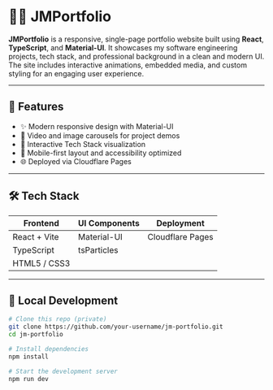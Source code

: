 # 🧑‍💻 JMPortfolio

**JMPortfolio** is a responsive, single-page portfolio website built using **React**, **TypeScript**, and **Material-UI**. It showcases my software engineering projects, tech stack, and professional background in a clean and modern UI. The site includes interactive animations, embedded media, and custom styling for an engaging user experience.

---

## 🚀 Features

- ✨ Modern responsive design with Material-UI
- 🎥 Video and image carousels for project demos
- 🧠 Interactive Tech Stack visualization
- 📱 Mobile-first layout and accessibility optimized
- 🌐 Deployed via Cloudflare Pages

---

## 🛠️ Tech Stack

| Frontend     | UI Components  | Deployment        |
| ------------ | -------------- | ----------------- |
| React + Vite | Material-UI    | Cloudflare Pages  |
| TypeScript   | tsParticles    |                   |
| HTML5 / CSS3 |                |                   |

---

## 🧪 Local Development

```bash
# Clone this repo (private)
git clone https://github.com/your-username/jm-portfolio.git
cd jm-portfolio

# Install dependencies
npm install

# Start the development server
npm run dev
